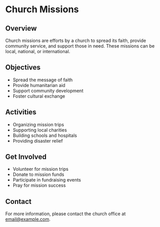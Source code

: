 # Church Missions

## Overview
Church missions are efforts by a church to spread its faith, provide community service, and support those in need. These missions can be local, national, or international.

## Objectives
- Spread the message of faith
- Provide humanitarian aid
- Support community development
- Foster cultural exchange

## Activities
- Organizing mission trips
- Supporting local charities
- Building schools and hospitals
- Providing disaster relief

## Get Involved
- Volunteer for mission trips
- Donate to mission funds
- Participate in fundraising events
- Pray for mission success

## Contact
For more information, please contact the church office at [email@example.com](mailto:email@example.com).
